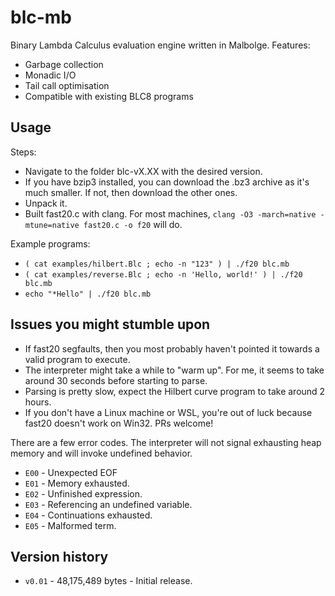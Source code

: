 # blc-mb

Binary Lambda Calculus evaluation engine written in Malbolge. Features:
- Garbage collection
- Monadic I/O
- Tail call optimisation
- Compatible with existing BLC8 programs

## Usage

Steps:
- Navigate to the folder blc-vX.XX with the desired version.
- If you have bzip3 installed, you can download the .bz3 archive as it's much smaller. If not, then download the other ones.
- Unpack it.
- Built fast20.c with clang. For most machines, `clang -O3 -march=native -mtune=native fast20.c -o f20` will do.

Example programs:
- `( cat examples/hilbert.Blc ; echo -n "123" ) | ./f20 blc.mb`
- `( cat examples/reverse.Blc ; echo -n 'Hello, world!' ) | ./f20 blc.mb`
- `echo "*Hello" | ./f20 blc.mb`

## Issues you might stumble upon

- If fast20 segfaults, then you most probably haven't pointed it towards a valid program to execute.
- The interpreter might take a while to "warm up". For me, it seems to take around 30 seconds before starting to parse.
- Parsing is pretty slow, expect the Hilbert curve program to take around 2 hours.
- If you don't have a Linux machine or WSL, you're out of luck because fast20 doesn't work on Win32. PRs welcome!

There are a few error codes. The interpreter will not signal exhausting heap memory and will invoke undefined behavior.

- `E00` - Unexpected EOF
- `E01` - Memory exhausted.
- `E02` - Unfinished expression.
- `E03` - Referencing an undefined variable.
- `E04` - Continuations exhausted.
- `E05` - Malformed term.

## Version history

- `v0.01` - 48,175,489 bytes - Initial release.
